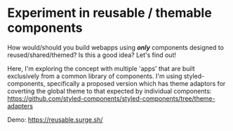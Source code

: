# Experiment in reusable / themable components

How would/should you build webapps using ***only*** components designed to reused/shared/themed? Is this a good idea? Let's find out!

Here, I'm exploring the concept with multiple 'apps' that are built exclusively from a common library of components. I'm using styled-components, specifically a proposed version which has theme adaptors for coverting the global theme to that expected by individual components: https://github.com/styled-components/styled-components/tree/theme-adapters

Demo: https://reusable.surge.sh/
